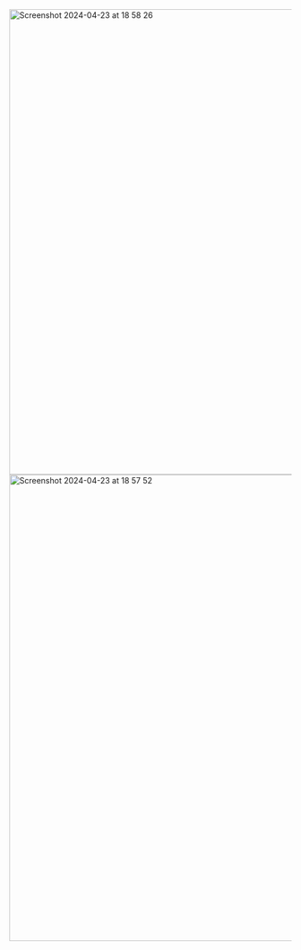 <img width="830" alt="Screenshot 2024-04-23 at 18 58 26" src="https://github.com/aggie-l/Move-the-box-exercise/assets/142058426/726a5a93-ce31-42f7-9557-07f5a2092967">


<img width="832" alt="Screenshot 2024-04-23 at 18 57 52" src="https://github.com/aggie-l/Move-the-box-exercise/assets/142058426/6755902a-40f8-4088-aa7c-d66d62bd6cc6">
